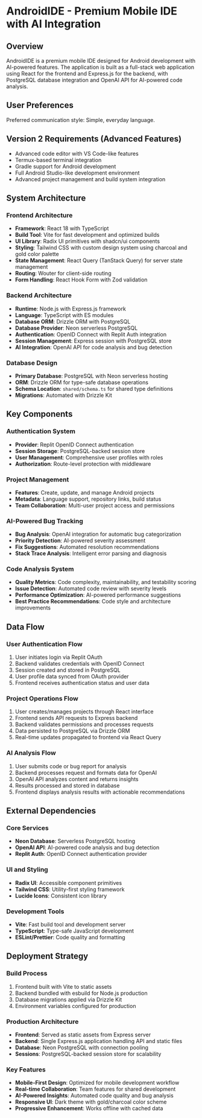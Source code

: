 # AndroidIDE - Premium Mobile IDE with AI Integration

## Overview

AndroidIDE is a premium mobile IDE designed for Android development with AI-powered features. The application is built as a full-stack web application using React for the frontend and Express.js for the backend, with PostgreSQL database integration and OpenAI API for AI-powered code analysis.

## User Preferences

Preferred communication style: Simple, everyday language.

## Version 2 Requirements (Advanced Features)
- Advanced code editor with VS Code-like features
- Termux-based terminal integration
- Gradle support for Android development
- Full Android Studio-like development environment
- Advanced project management and build system integration

## System Architecture

### Frontend Architecture
- **Framework**: React 18 with TypeScript
- **Build Tool**: Vite for fast development and optimized builds
- **UI Library**: Radix UI primitives with shadcn/ui components
- **Styling**: Tailwind CSS with custom design system using charcoal and gold color palette
- **State Management**: React Query (TanStack Query) for server state management
- **Routing**: Wouter for client-side routing
- **Form Handling**: React Hook Form with Zod validation

### Backend Architecture
- **Runtime**: Node.js with Express.js framework
- **Language**: TypeScript with ES modules
- **Database ORM**: Drizzle ORM with PostgreSQL
- **Database Provider**: Neon serverless PostgreSQL
- **Authentication**: OpenID Connect with Replit Auth integration
- **Session Management**: Express session with PostgreSQL store
- **AI Integration**: OpenAI API for code analysis and bug detection

### Database Design
- **Primary Database**: PostgreSQL with Neon serverless hosting
- **ORM**: Drizzle ORM for type-safe database operations
- **Schema Location**: `shared/schema.ts` for shared type definitions
- **Migrations**: Automated with Drizzle Kit

## Key Components

### Authentication System
- **Provider**: Replit OpenID Connect authentication
- **Session Storage**: PostgreSQL-backed session store
- **User Management**: Comprehensive user profiles with roles
- **Authorization**: Route-level protection with middleware

### Project Management
- **Features**: Create, update, and manage Android projects
- **Metadata**: Language support, repository links, build status
- **Team Collaboration**: Multi-user project access and permissions

### AI-Powered Bug Tracking
- **Bug Analysis**: OpenAI integration for automatic bug categorization
- **Priority Detection**: AI-powered severity assessment
- **Fix Suggestions**: Automated resolution recommendations
- **Stack Trace Analysis**: Intelligent error parsing and diagnosis

### Code Analysis System
- **Quality Metrics**: Code complexity, maintainability, and testability scoring
- **Issue Detection**: Automated code review with severity levels
- **Performance Optimization**: AI-powered performance suggestions
- **Best Practice Recommendations**: Code style and architecture improvements

## Data Flow

### User Authentication Flow
1. User initiates login via Replit OAuth
2. Backend validates credentials with OpenID Connect
3. Session created and stored in PostgreSQL
4. User profile data synced from OAuth provider
5. Frontend receives authentication status and user data

### Project Operations Flow
1. User creates/manages projects through React interface
2. Frontend sends API requests to Express backend
3. Backend validates permissions and processes requests
4. Data persisted to PostgreSQL via Drizzle ORM
5. Real-time updates propagated to frontend via React Query

### AI Analysis Flow
1. User submits code or bug report for analysis
2. Backend processes request and formats data for OpenAI
3. OpenAI API analyzes content and returns insights
4. Results processed and stored in database
5. Frontend displays analysis results with actionable recommendations

## External Dependencies

### Core Services
- **Neon Database**: Serverless PostgreSQL hosting
- **OpenAI API**: AI-powered code analysis and bug detection
- **Replit Auth**: OpenID Connect authentication provider

### UI and Styling
- **Radix UI**: Accessible component primitives
- **Tailwind CSS**: Utility-first styling framework
- **Lucide Icons**: Consistent icon library

### Development Tools
- **Vite**: Fast build tool and development server
- **TypeScript**: Type-safe JavaScript development
- **ESLint/Prettier**: Code quality and formatting

## Deployment Strategy

### Build Process
1. Frontend built with Vite to static assets
2. Backend bundled with esbuild for Node.js production
3. Database migrations applied via Drizzle Kit
4. Environment variables configured for production

### Production Architecture
- **Frontend**: Served as static assets from Express server
- **Backend**: Single Express.js application handling API and static files
- **Database**: Neon PostgreSQL with connection pooling
- **Sessions**: PostgreSQL-backed session store for scalability

### Key Features
- **Mobile-First Design**: Optimized for mobile development workflow
- **Real-time Collaboration**: Team features for shared development
- **AI-Powered Insights**: Automated code quality and bug analysis
- **Responsive UI**: Dark theme with gold/charcoal color scheme
- **Progressive Enhancement**: Works offline with cached data